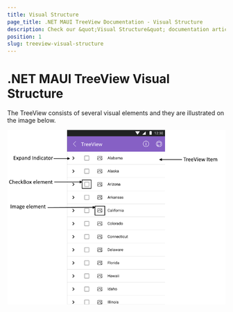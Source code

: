 ```yaml
---
title: Visual Structure
page_title: .NET MAUI TreeView Documentation - Visual Structure
description: Check our &quot;Visual Structure&quot; documentation article for Telerik TreeView for .NET MAUI.
position: 1
slug: treeview-visual-structure
---
```


# .NET MAUI TreeView Visual Structure

The TreeView consists of several visual elements and they are illustrated on the image below.

![TreeView Visual Structure](images/treeview-visual-structure.png "Visual elements of TreeView")

